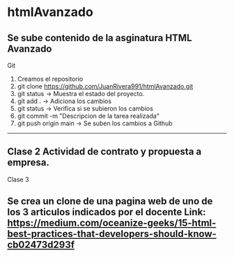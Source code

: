 # htmlAvanzado
Se sube contenido de la asginatura HTML Avanzado
--------------------------------------------------------
Git
1. Creamos el repositorio
2. git clone https://github.com/JuanRivera991/htmlAvanzado.git
3. git status -> Muestra el estado del proyecto.
4. git add . -> Adiciona los cambios
5. git status -> Verifica si se subieron los cambios
6. git commit -m "Descripcion de la tarea realizada" 
7. git push origin main -> Se suben los cambios a Github
----------------------------------------------------------
Clase 2
Actividad de contrato y propuesta a empresa.
----------------------------------------------------------
Clase 3

Se crea un clone de una pagina web de uno de los 3 articulos indicados por el docente
Link: https://medium.com/oceanize-geeks/15-html-best-practices-that-developers-should-know-cb02473d293f
----------------------------------------------------------